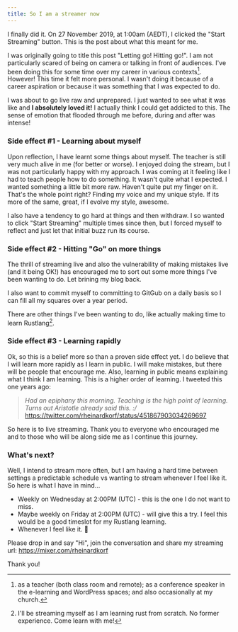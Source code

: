 ```yaml
---
title: So I am a streamer now
---
```


I finally did it. On 27 November 2019, at 1:00am (AEDT), I clicked the "Start Streaming" button. This is the post about what this meant for me.

I was originally going to title this post "Letting go! Hitting go!". I am not particularly scared of being on camera or talking in front of audiences. I've been doing this for some time over my career in various contexts[^1]. However! This time it felt more personal. I wasn't doing it because of a career aspiration or because it was something that I was expected to do.

I was about to go live raw and unprepared. I just wanted to see what it was like and **I absolutely loved it!** I actually think I could get addicted to this. The sense of emotion that flooded through me before, during and after was intense!

### Side effect #1 - Learning about myself

Upon reflection, I have learnt some things about myself. The teacher is still very much alive in me (for better or worse). I enjoyed doing the stream, but I was not particularly happy with my approach. I was coming at it feeling like I had to teach people how to do something. It wasn't quite what I expected. I wanted something a little bit more raw. Haven't quite put my finger on it. That's the whole point right? Finding my voice and my unique style. If its more of the same, great, if I evolve my style, awesome. 

I also have a tendency to go hard at things and then withdraw. I so wanted to click "Start Streaming" multiple times since then, but I forced myself to reflect and just let that initial buzz run its course.

### Side effect #2 - Hitting "Go" on more things

The thrill of streaming live and also the vulnerability of making mistakes live (and it being OK!) has encouraged me to sort out some more things I've been wanting to do. Let brining my blog back. 

I also want to commit myself to committing to GitGub on a daily basis so I can fill all my squares over a year period.

There are other things I've been wanting to do, like actually making time to learn Rustlang[^2].

### Side effect #3 - Learning rapidly

Ok, so this is a belief more so than a proven side effect yet. I do believe that I will learn more rapidly as I learn in public. I will make mistakes, but there will be people that encourage me. Also, learning in public means explaining what I think I am learning. This is a higher order of learning. I tweeted this one years ago:

> *Had an epiphany this morning. Teaching is the high point of learning. Turns out Aristotle already said this. :/* <https://twitter.com/rheinardkorf/status/451867903034269697>

So here is to live streaming. Thank you to everyone who encouraged me and to those who will be along side me as I continue this journey.

### What's next?

Well, I intend to stream more often, but I am having a hard time between settings a predictable schedule vs wanting to stream whenever I feel like it. So here is what I have in mind...

* Weekly on Wednesday at 2:00PM (UTC) - this is the one I do not want to miss.
* Maybe weekly on Friday at 2:00PM (UTC) - will give this a try. I feel this would be a good timeslot for my Rustlang learning.
* Whenever I feel like it. 🦙

Please drop in and say "Hi", join the conversation and share my streaming url: <https://mixer.com/rheinardkorf>

Thank you!

[^1]: as a teacher (both class room and remote); as a conference speaker in the e-learning and WordPress spaces; and also occasionally at my church. 
[^2]: I'll be streaming myself as I am learning rust from scratch. No former experience. Come learn with me!